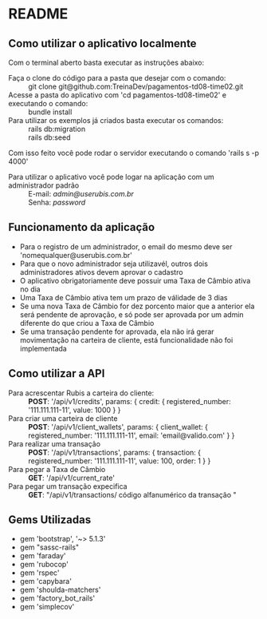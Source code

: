 # README

## Como utilizar o aplicativo localmente

<p>Com o terminal aberto basta executar as instruções abaixo:</p>

<dl>
  <dt>Faça o clone do código para a pasta que desejar com o comando:</dt>
  <dd>git clone git@github.com:TreinaDev/pagamentos-td08-time02.git</dd>
  
  <dt>Acesse a pasta do aplicativo com 'cd pagamentos-td08-time02' e executando o comando:</dt>
  <dd>bundle install</dd>

  <dt>Para utilizar os exemplos já criados basta executar os comandos:</dt>
  <dd>rails db:migration</dd>
  <dd>rails db:seed</dd>
</dl>

<p>Com isso feito você pode rodar o servidor executando o comando 'rails s -p 4000'</p>

<dl>
  <dt>Para utilizar o aplicativo você pode logar na aplicação com um administrador padrão</dt>
  <dd>E-mail: <em>admin@userubis.com.br</em></dd>
  <dd>Senha: <em>password</em></dd>
</dl>

## Funcionamento da aplicação
<ul>
  <li>Para o registro de um administrador, o email do mesmo deve ser 'nomequalquer@userubis.com.br'</li>
  <li>Para que o novo administrador seja utilizavél, outros dois administradores ativos devem aprovar o cadastro</li>
  <li>O aplicativo obrigatoriamente deve possuir uma Taxa de Câmbio ativa no dia</li>
  <li>Uma Taxa de Câmbio ativa tem um prazo de válidade de 3 dias</li>
  <li>Se uma nova Taxa de Câmbio for dez porcento maior que a anterior ela será pendente de aprovação, e só pode ser aprovada por um admin diferente do que criou a Taxa de Câmbio</li>
  <li>Se uma transação pendente for aprovada, ela não irá gerar movimentação na carteira de cliente, está funcionalidade não foi implementada</li>
</ul>

## Como utilizar a API

<dl>
  <dt>Para acrescentar Rubis a carteira do cliente:</dt>
  <dd><strong>POST</strong>: '/api/v1/credits', params: { credit: { registered_number: '111.111.111-11', value: 1000 } }</dd>
  <dt>Para criar uma carteira de cliente</dt>
  <dd><strong>POST</strong>: '/api/v1/client_wallets', params: { client_wallet: { registered_number: '111.111.111-11', email: 'email@valido.com' } }</dd>
  <dt>Para realizar uma transação</dt>
  <dd><strong>POST</strong>: '/api/v1/transactions', params: { transaction: { registered_number: '111.111.111-11', value: 100, order: 1 } }</dd>
  <dt>Para pegar a Taxa de Câmbio</dt>
  <dd><strong>GET</strong>: '/api/v1/current_rate'</dd>
  <dt>Para pegar um transação expecifica</dt>
  <dd><strong>GET</strong>: "/api/v1/transactions/ código alfanumérico da transação "</dd>
</dl>

## Gems Utilizadas
<ul>
  <li>gem 'bootstrap', '~> 5.1.3'</li>
  <li>gem "sassc-rails"</li>
  <li>gem 'faraday'</li>
  <li>gem 'rubocop'</li>
  <li>gem 'rspec'</li>
  <li>gem 'capybara'</li>
  <li>gem 'shoulda-matchers'</li>
  <li>gem 'factory_bot_rails'</li>
  <li>gem 'simplecov'</li>
</ul>